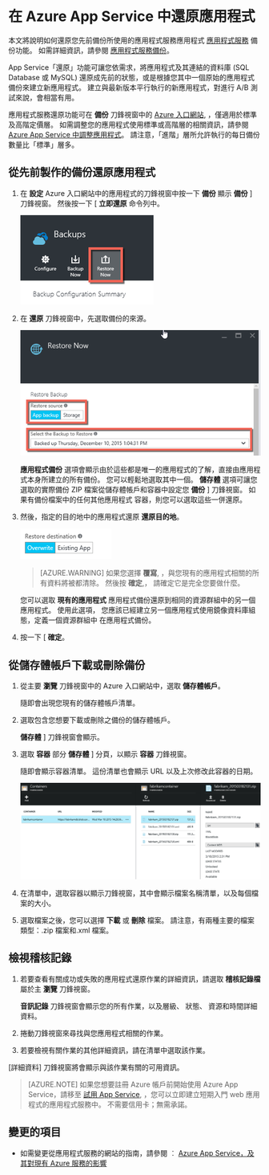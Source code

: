 <properties 
    pageTitle="在 Azure App Service 中還原應用程式" 
    description="了解如何從備份還原您的應用程式。" 
    services="app-service" 
    documentationCenter="" 
    authors="cephalin" 
    manager="wpickett" 
    editor="jimbe"/>

<tags 
    ms.service="app-service" 
    ms.workload="na" 
    ms.tgt_pltfrm="na" 
    ms.devlang="na" 
    ms.topic="article" 
    ms.date="12/11/2015" 
    ms.author="cephalin"/>

# 在 Azure App Service 中還原應用程式

本文將說明如何還原您先前備份所使用的應用程式服務應用程式 [應用程式服務](app-service-value-prop-what-is) 備份功能。 如需詳細資訊，請參閱 [應用程式服務備份](web-sites-backup.md)。 

App Service「還原」功能可讓您依需求，將應用程式及其連結的資料庫 (SQL Database 或 MySQL) 還原成先前的狀態，或是根據您其中一個原始的應用程式備份來建立新應用程式。 建立與最新版本平行執行的新應用程式，對進行 A/B 測試來說，會相當有用。

應用程式服務還原功能可在 **備份** 刀鋒視窗中的 [Azure 入口網站](http://portal.azure.com), ，僅適用於標準及高階定價層。 如需調整您的應用程式使用標準或高階層的相關資訊，請參閱 [Azure App Service 中調整應用程式](web-sites-scale.md)。 請注意，「進階」層所允許執行的每日備份數量比「標準」層多。

<a name="PreviousBackup"></a>
## 從先前製作的備份還原應用程式

1. 在 **設定** Azure 入口網站中的應用程式的刀鋒視窗中按一下 **備份** 顯示 **備份** ] 刀鋒視窗。 然後按一下 [ **立即還原** 命令列中。 
    
    ![選擇立即還原][ChooseRestoreNow]

3. 在 **還原** 刀鋒視窗中，先選取備份的來源。 

    ![](./media/web-sites-restore/021ChooseSource.png)
    
     **應用程式備份** 選項會顯示由於這些都是唯一的應用程式的了解，直接由應用程式本身所建立的所有備份。 您可以輕鬆地選取其中一個。 
     **儲存體** 選項可讓您選取的實際備份 ZIP 檔案從儲存體帳戶和容器中設定您 **備份** ] 刀鋒視窗。 如果有備份檔案中的任何其他應用程式 
    容器，則您可以選取這些一併還原。  

4. 然後，指定的目的地中的應用程式還原 **還原目的地**。

    ![](./media/web-sites-restore/022ChooseDestination.png)
    
    >[AZURE.WARNING] 如果您選擇 **覆寫**, ，與您現有的應用程式相關的所有資料將被都清除。 然後按 **確定**,，
    請確定它是完全您要做什麼。
    
    您可以選取 **現有的應用程式** 應用程式備份還原到相同的資源群組中的另一個應用程式。 使用此選項， 
    您應該已經建立另一個應用程式使用鏡像資料庫組態，定義一個資源群組中
    在應用程式備份。 
    
5. 按一下 [ **確定**。

<a name="StorageAccount"></a>
## 從儲存體帳戶下載或刪除備份
    
1. 從主要 **瀏覽** 刀鋒視窗中的 Azure 入口網站中，選取 **儲存體帳戶**。
    
    隨即會出現您現有的儲存體帳戶清單。 
    
2. 選取包含您想要下載或刪除之備份的儲存體帳戶。
    
     **儲存體** ] 刀鋒視窗會顯示。

3. 選取 **容器** 部分 **儲存體** ] 分頁，以顯示 **容器** 刀鋒視窗。
    
    隨即會顯示容器清單。 這份清單也會顯示 URL 以及上次修改此容器的日期。
    
    ![檢視容器][ViewContainers]

4. 在清單中，選取容器以顯示刀鋒視窗，其中會顯示檔案名稱清單，以及每個檔案的大小。
    
5. 選取檔案之後，您可以選擇 **下載** 或 **刪除** 檔案。 請注意，有兩種主要的檔案類型：.zip 檔案和.xml 檔案。 

<a name="OperationLogs"></a>
## 檢視稽核記錄
    
1. 若要查看有關成功或失敗的應用程式還原作業的詳細資訊，請選取 **稽核記錄檔** 屬於主 **瀏覽** 刀鋒視窗。 
    
     **音訊記錄** 刀鋒視窗會顯示您的所有作業，以及層級、 狀態、 資源和時間詳細資料。
    
2. 捲動刀鋒視窗來尋找與您應用程式相關的作業。
3. 若要檢視有關作業的其他詳細資訊，請在清單中選取該作業。
    
[詳細資料] 刀鋒視窗將會顯示與該作業有關的可用資訊。
    
>[AZURE.NOTE] 如果您想要註冊 Azure 帳戶前開始使用 Azure App Service，請移至 [試用 App Service](http://go.microsoft.com/fwlink/?LinkId=523751), ，您可以立即建立短期入門 web 應用程式的應用程式服務中。 不需要信用卡；無需承諾。
    
## 變更的項目
* 如需變更從應用程式服務的網站的指南，請參閱 ︰ [Azure App Service，及其對現有 Azure 服務的影響](http://go.microsoft.com/fwlink/?LinkId=529714)

<!-- IMAGES -->
[ChooseRestoreNow]: ./media/web-sites-restore/02ChooseRestoreNow.png
[ViewContainers]: ./media/web-sites-restore/03ViewContainers.png
[StorageAccountFile]: ./media/web-sites-restore/02StorageAccountFile.png
[BrowseCloudStorage]: ./media/web-sites-restore/03BrowseCloudStorage.png
[StorageAccountFileSelected]: ./media/web-sites-restore/04StorageAccountFileSelected.png
[ChooseRestoreSettings]: ./media/web-sites-restore/05ChooseRestoreSettings.png
[ChooseDBServer]: ./media/web-sites-restore/06ChooseDBServer.png
[RestoreToNewSQLDB]: ./media/web-sites-restore/07RestoreToNewSQLDB.png
[NewSQLDBConfig]: ./media/web-sites-restore/08NewSQLDBConfig.png
[RestoredContosoWebSite]: ./media/web-sites-restore/09RestoredContosoWebSite.png
[DashboardOperationLogsLink]: ./media/web-sites-restore/10DashboardOperationLogsLink.png
[ManagementServicesOperationLogsList]: ./media/web-sites-restore/11ManagementServicesOperationLogsList.png
[DetailsButton]: ./media/web-sites-restore/12DetailsButton.png
[OperationDetails]: ./media/web-sites-restore/13OperationDetails.png
 

